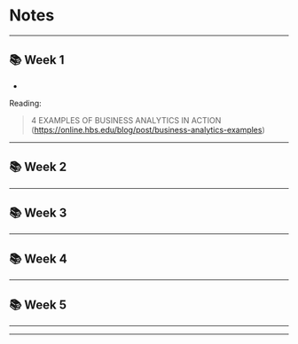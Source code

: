 # Notes 
_______________________
## :books: Week 1

- 

Reading: 

> 4 EXAMPLES OF BUSINESS ANALYTICS IN ACTION (https://online.hbs.edu/blog/post/business-analytics-examples)
_______________________
## :books: Week 2
_______________________
## :books: Week 3
_______________________
## :books: Week 4
_______________________
## :books: Week 5
_______________________
_______________________
